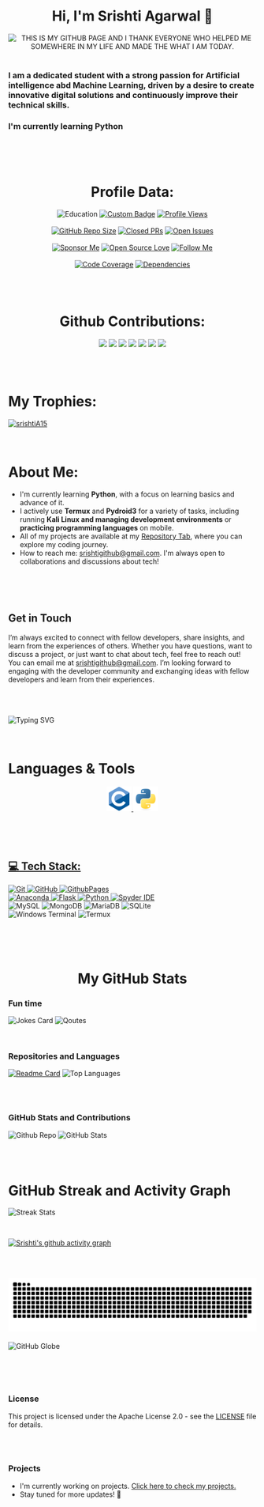# <h1 align="center">Hi, I'm Srishti Agarwal 👋</h1>

<div align="center"><img src="https://readme-typing-svg.demolab.com?font=Fira+Code&size=45&duration=3000&pause=2000&color=violet&center=false&vCenter=true&width=3000&lines=THIS+IS+MY+GITHUB+PAGE+AND+I+THANK+EVERYONE+WHO+HELPED+ME+SOMEWHERE+IN+MY+LIFE+AND+MADE+THE+WHAT+I+AM+TODAY." alt="THIS IS MY GITHUB PAGE AND I THANK EVERYONE WHO HELPED ME SOMEWHERE IN MY LIFE AND MADE THE WHAT I AM TODAY."></div>
<br>
 
<h3> I am a dedicated student with a strong passion for Artificial intelligence abd Machine Learning, driven by a desire to create innovative digital solutions and continuously improve their technical skills.
</h3>

<h3>I'm currently learning Python</h3>

<br>
<br>
<br>

# <h1 align="center">Profile Data:</h1> 
<!-- First Row -->
<div align="center" >
  <img src="https://img.shields.io/badge/EDUCATION-Bachelor's%20in%20Computer%20Science%20and%20Engineering-blueviolet" alt="Education">
  <a href="https://github.com/srishtiA15/srishtiA15"><img src="https://img.shields.io/badge/HELLO%20CODER%20-BROTHERS-black" alt="Custom Badge"></a>
  <a href="https://github.com/srishtiA15/srishtiA15"><img src="https://komarev.com/ghpvc/?username=srishtiA15&color=blueviolet" alt="Profile Views"></a>
</div>

<br>
<!-- Second Row -->
<div align="center" >
  <a href="https://github.com/srishtiA15/srishtiA15"><img src="https://img.shields.io/github/repo-size/srishtiA15/srishtiA15?color=black&label=Repo%20Size&style=flat&logo=github&logoColor=black" alt="GitHub Repo Size"></a>
  <a href="https://github.com/srishtiA15/srishtiA15"><img src="https://img.shields.io/github/issues-pr-closed/srishtiA15/srishtiA15?color=black&label=Issues%20Closed&style=flat&logo=github&logoColor=black" alt="Closed PRs"></a>
  <a href="https://github.com/srishtiA15/srishtiA15"><img src="https://img.shields.io/github/issues/srishtiA15/srishtiA15?color=black&label=Issues&style=flat&logo=github&logoColor=black" alt="Open Issues"></a>
</div>

<br>

<!-- Third Row -->
<div align="center" >
  <a href="https://github.com/sponsors/srishtiA15" target="_blank" rel="noreferrer"><img src="https://img.shields.io/badge/Sponsor%20Me-GitHub%20Sponsors-blueviolet" alt="Sponsor Me"></a>
  <a href="https://github.com/srishtiA15/srishtiA15"><img src="https://badges.frapsoft.com/os/v1/open-source.svg?v=103&color=black&style=flat&logo=github&logoColor=black" alt="Open Source Love"></a>
  <a href="https://github.com/srishtiA15/srishtiA15"><img src="https://img.shields.io/badge/-Follow%20Me%20-blueviolet" alt="Follow Me"></a>
</div>

<br>
<!-- Code Quality and Other Metrics -->
<div align="center">
    <a href="https://github.com/srishtiA15/srishtiA15"><img src="https://img.shields.io/codecov/c/github/srishtiA15/srishtiA15?color=black&style=flat&logo=github&logoColor=black" alt="Code Coverage"></a>
    <a href="https://github.com/srishtiA15/srishtiA15"><img src="https://img.shields.io/librariesio/release/github/srishtiA15/srishtiA15?color=black&style=flat&logo=github&logoColor=black" alt="Dependencies"></a>
</div>

<br>
<br>
<br>

# <h1 align="center"> Github Contributions:</h1>

<div align="center">
  <a href="https://github.com/srishtiA15/srishtiA15"><img src="https://img.shields.io/github/contributors/srishtiA15/srishtiA15?color=black&style=flat&logo=github&logoColor=black"></a>
  <a href="https://github.com/srishtiA15?tab=followers"><img src="https://img.shields.io/github/followers/srishtiA15?color=black&style=flat&logo=github&logoColor=black"></a>
  <a href="https://github.com/srishtiA15/srishtiA15"><img src="https://img.shields.io/github/stars/srishtiA15/srishtiA15?color=black&style=flat&logo=github&logoColor=black"></a>
  <a href="https://github.com/srishtiA15/srishtiA15"><img src="https://img.shields.io/github/forks/srishtiA15/srishtiA15?color=black&style=flat&logo=github&logoColor=black"></a>
  <a href="https://github.com/srishtiA15/srishtiA15"><img src="https://img.shields.io/github/watchers/srishtiA15/srishtiA15?color=black&style=flat&logo=github&logoColor=black"></a>
  <a href="https://github.com/srishtiA15/srishtiA15"><img src="https://img.shields.io/github/last-commit/srishtiA15/srishtiA15?color=black&style=flat&logo=github&logoColor=black"></a>
  <a href="https://github.com/srishtiA15/srishtiA15"><img src="https://img.shields.io/github/actions/workflow/status/srishtiA15/srishtiA15/your-workflow-file.yml?branch=main&color=black&style=flat&logo=github&logoColor=black"></a>

</div> 
<br>
<br>
<br>

### <h1>My Trophies:</h1>

<div style="display: inline-flex; flex-wrap: wrap; justify-content: center; align-items: center; gap: 20px;">
  <a href="https://github.com/srishtiA15/srishtiA15" target="_blank" rel="https://github.com/srishtiA15/srishtiA15"><img src="https://github-profile-trophy.vercel.app/?username=srishtiA15&theme=algolia&no-bg=true&no-frame=true" alt="srishtiA15" /></a>
</div>
<br>
<br>
<br>


### <h1>About Me:</h1>

* I'm currently learning **Python**, with a focus on learning basics and advance of it.
* I actively use **Termux** and **Pydroid3** for a variety of tasks, including running **Kali Linux and managing development environments** or **practicing programming languages** on mobile.
* All of my projects are available at my [Repository Tab](https://github.com/srishtiA15?tab=repositories), where you can explore my coding journey.
* How to reach me: [srishtigithub@gmail.com](mailto:srishtigithub@gmail.com). I'm always open to collaborations and discussions about tech!
<br>
<br>
<br>

### <h2>Get in Touch</h2>

I’m always excited to connect with fellow developers, share insights, and learn from the experiences of others. Whether you have questions, want to discuss a project, or just want to chat about tech, feel free to reach out!
<br>
You can email me at [srishtigithub@gmail.com](mailto:srishtigithub@gmail.com).  I’m looking forward to engaging with the developer community and exchanging ideas with fellow developers and learn from their experiences.

<br>
  
<br>
<br>
<div align="left">
  <img src="https://readme-typing-svg.demolab.com?font=Fira+Code&size=50&duration=3000&pause=1000&color=blue&center=true&vCenter=true&width=1500&lines=I+am+continously+learning;And+tuning+my+skill+too." alt="Typing SVG">
</div>
<br>
<br>

### <h1>Languages & Tools </h1> 

<p align="center">
 <a href="https://www.cprogramming.com/" target="_blank" rel="noreferrer"> <img src="https://raw.githubusercontent.com/devicons/devicon/master/icons/c/c-original.svg" alt="C" height="50" width="50"/> 
 </a> 
 <a href="https://www.python.org" target="_blank" rel="noreferrer"> <img src="https://raw.githubusercontent.com/devicons/devicon/master/icons/python/python-original.svg" alt="python" height="50" width="50"/> </p>

<br>
<br>
<br>

### <h2>💻 Tech Stack:</h2>
![Git](https://img.shields.io/badge/git-%23F05033.svg?style=for-the-badge&logo=git&logoColor=white) 
![GitHub](https://img.shields.io/badge/github-%23121011.svg?style=for-the-badge&logo=github&logoColor=white)
![GithubPages](https://img.shields.io/badge/github%20pages-121013?style=for-the-badge&logo=github&logoColor=white)  <br>
![Anaconda](https://img.shields.io/badge/Anaconda-%2344A833.svg?style=for-the-badge&logo=anaconda&logoColor=white) 
![Flask](https://img.shields.io/badge/flask-%23000.svg?style=for-the-badge&logo=flask&logoColor=white) 
![Python](https://img.shields.io/badge/python-3670A0?style=for-the-badge&logo=python&logoColor=ffdd54)
<a href="https://www.spyder-ide.org/"><img src="https://img.shields.io/badge/Spyder-%23000000.svg?style=for-the-badge&logo=spyder%20ide&logoColor=%23FF0000" alt="Spyder IDE"></a>
<br>
![MySQL](https://img.shields.io/badge/mysql-4479A1.svg?style=for-the-badge&logo=mysql&logoColor=white) 
![MongoDB](https://img.shields.io/badge/MongoDB-%234ea94b.svg?style=for-the-badge&logo=mongodb&logoColor=white) 
![MariaDB](https://img.shields.io/badge/MariaDB-003545?style=for-the-badge&logo=mariadb&logoColor=white) 
![SQLite](https://img.shields.io/badge/sqlite-%2307405e.svg?style=for-the-badge&logo=sqlite&logoColor=white) 
<br>
![Windows Terminal](https://img.shields.io/badge/Windows%20Terminal-%234D4D4D.svg?style=for-the-badge&logo=windows-terminal&logoColor=white) 
![Termux](https://img.shields.io/badge/Termux-%23000000.svg?style=for-the-badge&logo=termux&logoColor=black")




<br>
<br>
<br>

### <h1 align="center">My GitHub Stats </h1>

### Fun time

![Jokes Card](https://readme-jokes.vercel.app/api?username=srishtiA15&theme=algolia&hideBorder)
![Qoutes](https://quotes-github-readme.vercel.app/api?type=horizontal&theme=algolia)

<br>

### Repositories and Languages

[![Readme Card](https://github-readme-stats.vercel.app/api/pin/?username=srishtiA15&repo=srishtiA15&show_owner=true&theme=midnight-purple)](https://github.com/srishtiA15)
![Top Languages](https://github-readme-stats.vercel.app/api/top-langs?username=srishtiA15&show_icons=true&locale=en&layout=compact&theme=midnight-purple)

<br><br>
### GitHub Stats and  Contributions
![Github Repo](https://github-contributor-stats.vercel.app/api?username=srishtiA15&limit=5&theme=midnight-purple&combine_all_yearly_contributions=true)
![GitHub Stats](https://github-readme-stats.vercel.app/api?username=srishtiA15&show_icons=true&theme=midnight-purple&show=reviews,discussions_started,discussions_answered,prs_merged,prs_merged_percentage)


<br>
<br>

## <h1>GitHub Streak and Activity Graph</h1>

![Streak Stats](https://github-readme-streak-stats.herokuapp.com/?user=srishtiA15&show_icons=true&theme=midnight-purple)

<br>

[![Srishti's github activity graph](https://github-readme-activity-graph.vercel.app/graph?username=srishtiA15&theme=github-compact&bg=false&line=8A2BE2&hide_border=true&point=ff0000)](https://github.com/ashutosh00710/github-readme-activity-graph)

<br>
<br>

![Contribution Snake](https://github.com/Platane/snk/raw/output/github-contribution-grid-snake.svg)<br><br>
![GitHub Globe](https://github.com/janarosmonaliev/github-globe.git)

<br>
<br>
<br>



### License

This project is licensed under the Apache License 2.0 - see the [LICENSE](LICENSE) file for details.

<br>
<br>

### Projects

* I'm currently working on projects. [Click here to check my projects.](https://github.com/srishtiA15?tab=projects)
* Stay tuned for more updates! 🚀
